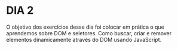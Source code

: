 # DIA 2

O objetivo dos exercícios desse dia foi colocar em prática o que aprendemos sobre DOM e seletores.
Como buscar, criar e remover elementos dinamicamente através do DOM usando JavaScript.
